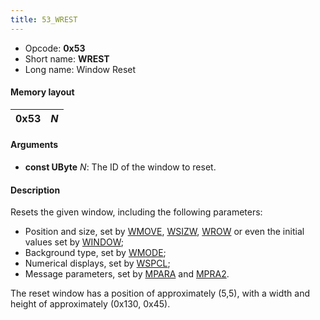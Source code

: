 ```yaml
---
title: 53_WREST
---
```


-   Opcode: **0x53**
-   Short name: **WREST**
-   Long name: Window Reset

#### Memory layout

| 0x53 | *N* |
|------|-----|

#### Arguments

-   **const UByte** *N*: The ID of the window to reset.

#### Description

Resets the given window, including the following parameters:

-   Position and size, set by [WMOVE](FF7/Field/Script/Opcodes/51_WMOVE "wikilink"), [WSIZW](FF7/Field/Script/Opcodes/2F_WSIZW "wikilink"), [WROW](FF7/Field/Script/Opcodes/55_WROW "wikilink") or even the initial values set by [WINDOW](50_WINDOW.md);
-   Background type, set by [WMODE](52_WMODE.md);
-   Numerical displays, set by [WSPCL](36_WSPCL.md);
-   Message parameters, set by [MPARA](FF7/Field/Script/Opcodes/41_MPARA "wikilink") and [MPRA2](42_MPRA2.md).

The reset window has a position of approximately (5,5), with a width and height of approximately (0x130, 0x45).

